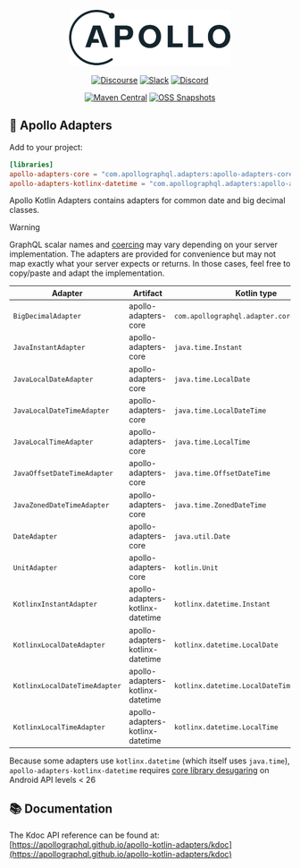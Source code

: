<div align="center">

<p>
	<a href="https://www.apollographql.com/"><img src="https://raw.githubusercontent.com/apollographql/apollo-client-devtools/a7147d7db5e29b28224821bf238ba8e3a2fdf904/assets/apollo-wordmark.svg" height="100" alt="Apollo Client"></a>
</p>

[![Discourse](https://img.shields.io/discourse/topics?label=Discourse&server=https%3A%2F%2Fcommunity.apollographql.com&logo=discourse&color=467B95&style=flat-square)](http://community.apollographql.com/new-topic?category=Help&tags=mobile,client)
[![Slack](https://img.shields.io/static/v1?label=kotlinlang&message=apollo-kotlin&color=A97BFF&logo=slack&style=flat-square)](https://app.slack.com/client/T09229ZC6/C01A6KM1SBZ)
[![Discord](https://img.shields.io/discord/1022972389463687228.svg?color=7389D8&labelColor=6A7EC2&logo=discord&logoColor=ffffff&style=flat-square)](https://discord.com/invite/graphos)

[![Maven Central](https://img.shields.io/maven-central/v/com.apollographql.adapters/apollo-adapters-core?style=flat-square)](https://central.sonatype.com/namespace/com.apollographql.adapters)
[![OSS Snapshots](https://img.shields.io/nexus/s/com.apollographql.adapters/apollo-adapters-core?server=https%3A%2F%2Fs01.oss.sonatype.org&label=oss-snapshots&style=flat-square)](https://s01.oss.sonatype.org/content/repositories/snapshots/com/apollographql/adapters/)

</div>

## 🚀 Apollo Adapters

Add to your project:

```toml
[libraries]
apollo-adapters-core = "com.apollographql.adapters:apollo-adapters-core:0.0.4"
apollo-adapters-kotlinx-datetime = "com.apollographql.adapters:apollo-adapters-kotlinx-datetime:0.0.4"
```

Apollo Kotlin Adapters contains adapters for common date and big decimal classes.

> [!WARNING]
> GraphQL scalar names and [coercing](https://www.graphql.de/blog/scalars-in-depth/) may vary depending on your server implementation. The adapters are provided for convenience but may not map exactly what your server expects or returns. In those cases, feel free to copy/paste and adapt the implementation. 

| Adapter                       | Artifact                         | Kotlin type                                 |
|-------------------------------|----------------------------------|---------------------------------------------|
| `BigDecimalAdapter`           | apollo-adapters-core             | `com.apollographql.adapter.core.BigDecimal` |
| `JavaInstantAdapter`          | apollo-adapters-core             | `java.time.Instant`                         |
| `JavaLocalDateAdapter`        | apollo-adapters-core             | `java.time.LocalDate`                       |
| `JavaLocalDateTimeAdapter`    | apollo-adapters-core             | `java.time.LocalDateTime`                   |
| `JavaLocalTimeAdapter`        | apollo-adapters-core             | `java.time.LocalTime`                       |
| `JavaOffsetDateTimeAdapter`   | apollo-adapters-core             | `java.time.OffsetDateTime`                  |
| `JavaZonedDateTimeAdapter`    | apollo-adapters-core             | `java.time.ZonedDateTime`                   |
| `DateAdapter`                 | apollo-adapters-core             | `java.util.Date`                            |
| `UnitAdapter`                 | apollo-adapters-core             | `kotlin.Unit`                               |
| `KotlinxInstantAdapter`       | apollo-adapters-kotlinx-datetime | `kotlinx.datetime.Instant`                  |
| `KotlinxLocalDateAdapter`     | apollo-adapters-kotlinx-datetime | `kotlinx.datetime.LocalDate`                |
| `KotlinxLocalDateTimeAdapter` | apollo-adapters-kotlinx-datetime | `kotlinx.datetime.LocalDateTime`            |
| `KotlinxLocalTimeAdapter`     | apollo-adapters-kotlinx-datetime | `kotlinx.datetime.LocalTime`                |

Because some adapters use `kotlinx.datetime` (which itself uses `java.time`), `apollo-adapters-kotlinx-datetime` requires [core library desugaring](https://developer.android.com/studio/write/java8-support#library-desugaring) on Android API levels < 26

## 📚 Documentation

The Kdoc API reference can be found at:<br/>
[https://apollographql.github.io/apollo-kotlin-adapters/kdoc](https://apollographql.github.io/apollo-kotlin-adapters/kdoc)

